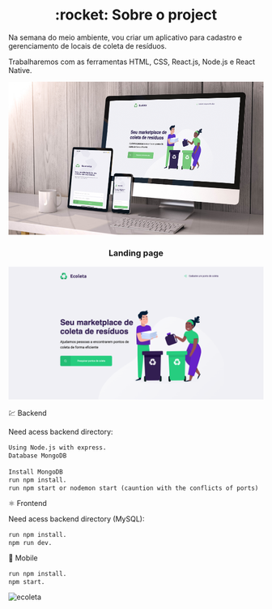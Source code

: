 <h1 align="center">
 :rocket: Sobre o project
</h1>

Na semana do meio ambiente, vou criar um aplicativo para cadastro e gerenciamento de locais de coleta de resíduos. 

Trabalharemos com as ferramentas HTML, CSS, React.js, Node.js e React Native.

<img src="https://github.com/rafaeleduardoteixeira/ecoleta/blob/master/prev/responsive-website-designs.png"/>


<h3 align="center">
 Landing page
</h3>
<img src="https://github.com/rafaeleduardoteixeira/ecoleta/blob/master/prev/prev-main.png"/>
<br/>


💹 Backend

Need acess backend directory:

    Using Node.js with express.
    Database MongoDB

    Install MongoDB
    run npm install. 
    run npm start or nodemon start (cauntion with the conflicts of ports)

⚛️  Frontend

Need acess backend directory (MySQL):

    run npm install. 
    npm run dev. 
    
   
📱 Mobile

    run npm install. 
    npm start.
    
<img src="https://github.com/rafaeleduardoteixeira/ecoleta/blob/master/prev/ezgif-5-e0296235b467.gif" alt="ecoleta" style="max-width:100%;" id="exifviewer-img-1" exifid="-1845892684" oldsrc="https://github.com/rafaeleduardoteixeira/ecoleta/blob/master/prev/ezgif-5-e0296235b467.gif">
    
    
